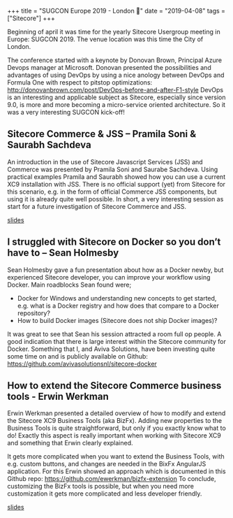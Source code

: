 +++
title = "SUGCON Europe 2019 - London 💂"
date = "2019-04-08"
tags = ["Sitecore"]
+++

Beginning of april it was time for the yearly Sitecore Usergroup meeting in Europe: SUGCON 2019. The venue location was this time the City of London.
<!--more-->
The conference started with a keynote by Donovan Brown, Principal Azure Devops manager at Microsoft.
Donovan presented the possibilities and advantages of using DevOps by using a nice anology between DevOps and Formula One with respect to pitstop optimizations: http://donovanbrown.com/post/DevOps-before-and-after-F1-style
DevOps is an interesting and applicable subject as Sitecore, especially since version 9.0, is more and more becoming a micro-service oriented architecture. So it was a very interesting SUGCON kick-off!

## Sitecore Commerce & JSS – Pramila Soni & Saurabh Sachdeva
An introduction in the use of Sitecore Javascript Services (JSS) and Commerce was presented by Pramila Soni and Saurabe Sachdeva. 
Using practical examples Pramila and Saurabh showed how you can use a current XC9 installation with JSS. There is no official support (yet) from Sitecore for this scenario, e.g. in the form of official Commerce JSS components, but using it is already quite well possible.
In short, a very interesting session as start for a future investigation of Sitecore Commerce and JSS.

[slides](https://www.sugcon.eu/wp-content/uploads/2019/04/SUGCON-Europe-2019-Pramila-Soni-Saurabh-Sachdeva-Sitecore-Commerce-and-JSS.pdf)

## I struggled with Sitecore on Docker so you don’t have to – Sean Holmesby
Sean Holmesby gave a fun presentation about how as a Docker newby, but experienced Sitecore developer, you can improve your workflow using Docker.
Main roadblocks Sean found were;

- Docker for Windows and understanding new concepts to get started, e.g. what is a Docker registry and how does that compare to a Docker repository?
- How to build Docker images (Sitecore does not ship Docker images)?

It was great to see that Sean his session attracted a room full op people. A good indication that there is large interest within the Sitecore community for Docker.
Something that I, and Aviva Solutions, have been investing quite some time on and is publicly available on Github: https://github.com/avivasolutionsnl/sitecore-docker

## How to extend the Sitecore Commerce business tools - Erwin Werkman
Erwin Werkman presented a detailed overview of how to modify and extend the Sitecore XC9 Business Tools (aka BizFx).
Adding new properties to the Business Tools is quite straightforward, but only if you exactly know what to do! Exactly this aspect is really important when working with Sitecore XC9 and something that Erwin clearly explained.

It gets more complicated when you want to extend the Business Tools, with e.g. custom buttons, and changes are needed in the BixFx AngularJS application. For this Erwin showed an approach which is documented in this Github repo: https://github.com/ewerkman/bizfx-extension
To conclude, customizing the BizFx tools is possible, but when you need more customization it gets more complicated and less developer friendly.

[slides](https://www.sugcon.eu/wp-content/uploads/2019/04/SUGCON-Europe-2019-Erwin-Werkman-Extending-the-Sitecore-Commerce-Business-Tools.pdf)